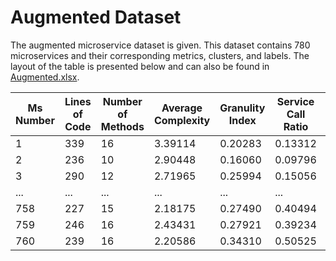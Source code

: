 # Augmented Dataset 

The augmented microservice dataset is given. This dataset contains 780 microservices and their corresponding metrics, clusters, and labels. The layout of the table is presented below and can also be found in [Augmented.xlsx](https://github.com/AhKose/Quality-Analysis/blob/main/Dataset%203/Augmented.xlsx).

| Ms Number | Lines of Code | Number of Methods | Average Complexity | Granulity Index | Service Call Ratio | Class Dependency | Label | Cluster |
|-----------|---------------|-------------------|--------------------|------------------|--------------------|------------------|-------|---------|
| 1         | 339           | 16                | 3.39114            | 0.20283          | 0.13312            | 4                | L     | 0       |
| 2         | 236           | 10                | 2.90448            | 0.16060          | 0.09796            | 4                | L     | 0       |
| 3         | 290           | 12                | 2.71965            | 0.25994          | 0.15056            | 3                | L     | 0       |
| ...       | ...           | ...               | ...                | ...              | ...                | ...              | ...   | ...     |
| 758       | 227           | 15                | 2.18175            | 0.27490          | 0.40494            | 18               | H     | 1       |
| 759       | 246           | 16                | 2.43431            | 0.27921          | 0.39234            | 18               | H     | 1       |
| 760       | 239           | 16                | 2.20586            | 0.34310          | 0.50525            | 22               | H     | 1       |
